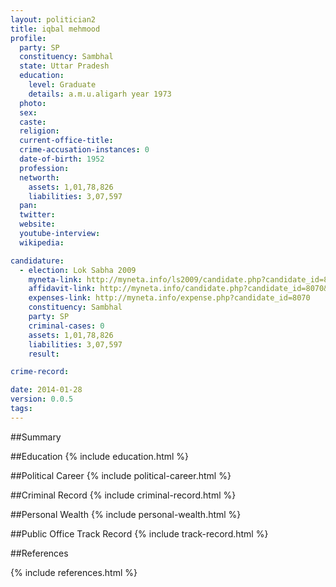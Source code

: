 ```yaml
---
layout: politician2
title: iqbal mehmood
profile: 
  party: SP
  constituency: Sambhal
  state: Uttar Pradesh
  education: 
    level: Graduate
    details: a.m.u.aligarh year 1973
  photo: 
  sex: 
  caste: 
  religion: 
  current-office-title: 
  crime-accusation-instances: 0
  date-of-birth: 1952
  profession: 
  networth: 
    assets: 1,01,78,826
    liabilities: 3,07,597
  pan: 
  twitter: 
  website: 
  youtube-interview: 
  wikipedia: 

candidature: 
  - election: Lok Sabha 2009
    myneta-link: http://myneta.info/ls2009/candidate.php?candidate_id=8070
    affidavit-link: http://myneta.info/candidate.php?candidate_id=8070&scan=original
    expenses-link: http://myneta.info/expense.php?candidate_id=8070
    constituency: Sambhal 
    party: SP
    criminal-cases: 0
    assets: 1,01,78,826
    liabilities: 3,07,597
    result:  

crime-record: 

date: 2014-01-28
version: 0.0.5
tags: 
---
```

##Summary


##Education
{% include education.html %}


##Political Career
{% include political-career.html %}


##Criminal Record
{% include criminal-record.html %}


##Personal Wealth
{% include personal-wealth.html %}


##Public Office Track Record
{% include track-record.html %}


##References


{% include references.html %}